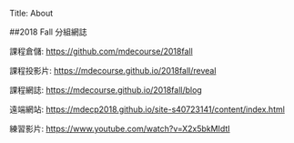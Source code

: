 Title: About

##2018 Fall 分組網誌

課程倉儲: <a href="https://github.com/mdecourse/2018fall">https://github.com/mdecourse/2018fall</a>

課程投影片: <a href="https://mdecourse.github.io/2018fall/reveal">https://mdecourse.github.io/2018fall/reveal</a>

課程網誌: <a href="https://mdecourse.github.io/2018fall/blog">https://mdecourse.github.io/2018fall/blog</a>

遠端網站: <a href="https://mdecp2018.github.io/site-s40723141/content/index.html">https://mdecp2018.github.io/site-s40723141/content/index.html</a>

練習影片: <a href="https://www.youtube.com/watch?v=X2x5bkMIdtI">https://www.youtube.com/watch?v=X2x5bkMIdtI</a>







